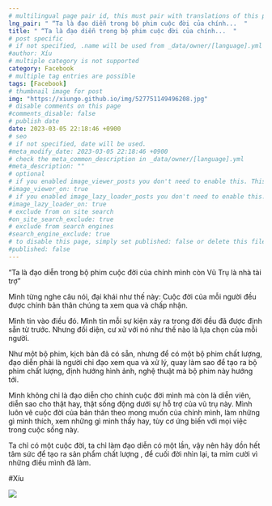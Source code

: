 ```yaml
---
# multilingual page pair id, this must pair with translations of this page. (This name must be unique)
lng_pair: " “Ta là đạo diễn trong bộ phim cuộc đời của chính...  "
title: " “Ta là đạo diễn trong bộ phim cuộc đời của chính...  "
# post specific
# if not specified, .name will be used from _data/owner/[language].yml
#author: Xíu
# multiple category is not supported
category: Facebook
# multiple tag entries are possible
tags: [Facebook]
# thumbnail image for post
img: "https://xiungo.github.io/img/527751149496208.jpg"
# disable comments on this page
#comments_disable: false
# publish date
date: 2023-03-05 22:18:46 +0900
# seo
# if not specified, date will be used.
#meta_modify_date: 2023-03-05 22:18:46 +0900
# check the meta_common_description in _data/owner/[language].yml
#meta_description: ""
# optional
# if you enabled image_viewer_posts you don't need to enable this. This is only if image_viewer_posts = false
#image_viewer_on: true
# if you enabled image_lazy_loader_posts you don't need to enable this. This is only if image_lazy_loader_posts = false
#image_lazy_loader_on: true
# exclude from on site search
#on_site_search_exclude: true
# exclude from search engines
#search_engine_exclude: true
# to disable this page, simply set published: false or delete this file
#published: false
---
```

“Ta là đạo diễn trong bộ phim cuộc đời của chính mình còn Vũ Trụ là nhà tài trợ”

Mình từng nghe câu nói, đại khái như thế này: Cuộc đời của mỗi người đều được chính bản thân chúng ta xem qua và chấp nhận. 

Mình tin vào điều đó. Mình tin mỗi sự kiện xảy ra trong đời đều đã được định sẵn từ trước. Nhưng đối diện, cư xử với nó như thế nào là lựa chọn của mỗi người. 

Như một bộ phim, kịch bản đã có sẵn, nhưng để có một bộ phim chất lượng, đạo diễn phải là người chỉ đạo xem qua và xử lý, quay làm sao để tạo ra bộ phim chất lượng, định hướng hình ảnh, nghệ thuật mà bộ phim này hướng tới.

Mình không chỉ là đạo diễn cho chính cuộc đời mình mà còn là diễn viên, diễn sao cho thật hay, thật sống động dưới sự hỗ trợ của vũ trụ này. Mình luôn vẽ cuộc đời của bản thân theo mong muốn của chính mình, làm những gì mình thích, xem những gì mình thấy hay, tùy cơ ứng biến với mọi việc trong cuộc sống này. 

Ta chỉ có một cuộc đời, ta chỉ làm đạo diễn có một lần, vậy nên hãy dồn hết tâm sức để tạo ra sản phẩm chất lượng , để cuối đời nhìn lại, ta mỉm cười vì những điều mình đã làm.

#Xíu
<!-- outline-end -->
<img src= "https://xiungo.github.io/img/527751149496208.jpg">